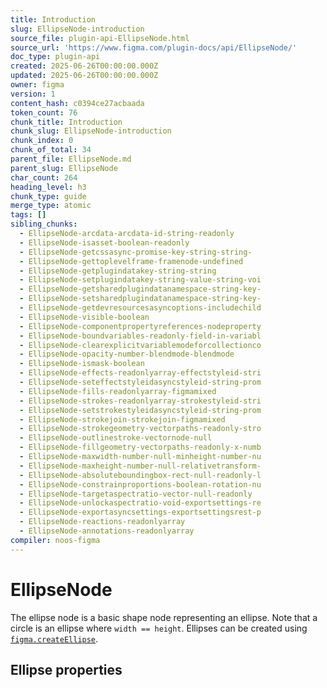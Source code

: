 ```yaml
---
title: Introduction
slug: EllipseNode-introduction
source_file: plugin-api-EllipseNode.html
source_url: 'https://www.figma.com/plugin-docs/api/EllipseNode/'
doc_type: plugin-api
created: 2025-06-26T00:00:00.000Z
updated: 2025-06-26T00:00:00.000Z
owner: figma
version: 1
content_hash: c0394ce27acbaada
token_count: 76
chunk_title: Introduction
chunk_slug: EllipseNode-introduction
chunk_index: 0
chunk_of_total: 34
parent_file: EllipseNode.md
parent_slug: EllipseNode
char_count: 264
heading_level: h3
chunk_type: guide
merge_type: atomic
tags: []
sibling_chunks:
  - EllipseNode-arcdata-arcdata-id-string-readonly
  - EllipseNode-isasset-boolean-readonly
  - EllipseNode-getcssasync-promise-key-string-string-
  - EllipseNode-gettoplevelframe-framenode-undefined
  - EllipseNode-getplugindatakey-string-string
  - EllipseNode-setplugindatakey-string-value-string-voi
  - EllipseNode-getsharedplugindatanamespace-string-key-
  - EllipseNode-setsharedplugindatanamespace-string-key-
  - EllipseNode-getdevresourcesasyncoptions-includechild
  - EllipseNode-visible-boolean
  - EllipseNode-componentpropertyreferences-nodeproperty
  - EllipseNode-boundvariables-readonly-field-in-variabl
  - EllipseNode-clearexplicitvariablemodeforcollectionco
  - EllipseNode-opacity-number-blendmode-blendmode
  - EllipseNode-ismask-boolean
  - EllipseNode-effects-readonlyarray-effectstyleid-stri
  - EllipseNode-seteffectstyleidasyncstyleid-string-prom
  - EllipseNode-fills-readonlyarray-figmamixed
  - EllipseNode-strokes-readonlyarray-strokestyleid-stri
  - EllipseNode-setstrokestyleidasyncstyleid-string-prom
  - EllipseNode-strokejoin-strokejoin-figmamixed
  - EllipseNode-strokegeometry-vectorpaths-readonly-stro
  - EllipseNode-outlinestroke-vectornode-null
  - EllipseNode-fillgeometry-vectorpaths-readonly-x-numb
  - EllipseNode-maxwidth-number-null-minheight-number-nu
  - EllipseNode-maxheight-number-null-relativetransform-
  - EllipseNode-absoluteboundingbox-rect-null-readonly-l
  - EllipseNode-constrainproportions-boolean-rotation-nu
  - EllipseNode-targetaspectratio-vector-null-readonly
  - EllipseNode-unlockaspectratio-void-exportsettings-re
  - EllipseNode-exportasyncsettings-exportsettingsrest-p
  - EllipseNode-reactions-readonlyarray
  - EllipseNode-annotations-readonlyarray
compiler: noos-figma
---
```


# EllipseNode

The ellipse node is a basic shape node representing an ellipse. Note that a circle is an ellipse where `width == height`. Ellipses can be created using [`figma.createEllipse`](/plugin-docs/api/properties/figma-createellipse/).

## Ellipse properties
